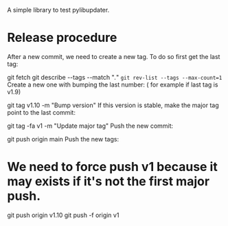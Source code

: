 A simple library to test pylibupdater.

# Release procedure
After a new commit, we need to create a new tag. To do so first get the last tag:

git fetch
git describe --tags --match "*.*" `git rev-list --tags --max-count=1`
Create a new one with bumping the last number: ( for example if last tag is v1.9)

git tag v1.10 -m "Bump version"
If this version is stable, make the major tag point to the last commit:

git tag -fa v1 -m "Update major tag"
Push the new commit:

git push origin main
Push the new tags:

# We need to force push v1 because it may exists if it's not the first major push.
git push origin v1.10
git push -f origin v1